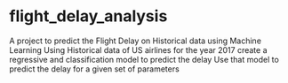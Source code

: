 # flight_delay_analysis
A project to predict the Flight Delay on Historical data using Machine Learning
Using Historical data of US airlines for the year 2017 create a regressive and classification model to predict the delay
Use that model to predict the delay for a given set of parameters
